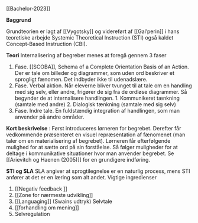[[Bachelor-2023]]

**Baggrund**

Grundteorien er lagt af [[Vygotsky]] og videreført af [[Gal’perin]] i hans teoretiske arbejde Systemic Theoretical Instruction (STI) også kaldet Concept-Based Instruction (CBI).

**Teori** 
Internalisering af begreber menes at foregå gennem 3 faser

1. Fase. [[SCOBA]], Schema of a Complete Orientation Basis of an Action. Der er tale om billeder og diagrammer, som uden ord beskriver et sprogligt fænomen. Det indbyder ikke til udenadslære.
2. Fase. Verbal aktion. Når eleverne bliver tvunget til at tale om en handling med sig selv, eller andre, frigører de sig fra de ordløse diagrammer. Så begynder de at internalisere handlingen. 
       1. Kommunikeret tænkning (samtale med andre)
       2. Dialogisk tænkning (samtale med sig selv)
3. Fase. Indre tale. En fuldstændig integration af handlingen, som man anvender på andre områder.

**Kort beskrivelse** :
Først introduceres lørneren for begrebet. Derefter får vedkommende præsenteret en visuel repræsentation af fænomenet (man taler om en materialisering af begrebet). Lørneren får efterfølgende mulighed for at sætte ord på sin forståelse. Så følger muligheder for at deltage i kommunikative situationer hvor man anvender begrebet. Se [[Arievitch og Haenen (2005)]] for en grundigere indføring.

**STI og SLA**
SLA angiver at sprogtilegnelse er en naturlig process, mens STI anfører at det er en læring som alt andet. 
Vigtige ingredienser 
1. [[Negativ feedback ]]
2. [[Zone for nærmeste udvikling]]
3. [[Languaging]] (Swains udtryk) Selvtale
4. [[forhandling om mening]]
5. Selvregulation 
